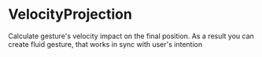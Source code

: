 # VelocityProjection

Calculate gesture's velocity impact on the final position. As a result you can create fluid gesture, that works in sync with user's intention
